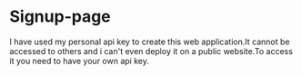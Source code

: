 # Signup-page
I have used my personal api key to create this web application.It cannot be accessed to others and i can't even deploy it on a public website.To access it you need to have your own api key.

